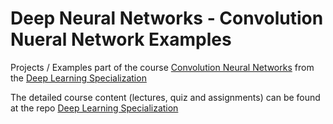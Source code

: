 # Deep Neural Networks - Convolution Nueral Network Examples

Projects / Examples part of the course [Convolution Neural Networks](https://www.coursera.org/learn/convolutional-neural-networks?specialization=deep-learning) from the [Deep Learning Specialization](https://www.coursera.org/specializations/deep-learning)

The detailed course content (lectures, quiz and assignments) can be found at the repo [Deep Learning Specialization](https://github.com/Mathews-Tom/Deep_Learning_Specialization)

